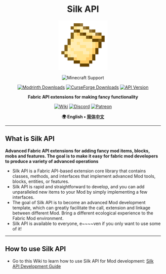 <!--suppress HtmlDeprecatedAttribute -->
<div align="center">

# Silk API

<img src="../img/icon.png" alt="Logo" width="160" height="160" />

![Minecraft Support](https://img.shields.io/badge/SUPPORT_FOR_MC-1.20_~_1.21.3-52A535.svg?style=for-the-badge)

[![Modrinth Downloads](https://img.shields.io/modrinth/dt/3je4UK0t?style=flat-square&logo=modrinth&color=66D676)](https://modrinth.com/mod/silk-api)
[![CurseForge Downloads](https://img.shields.io/curseforge/dt/902155?style=flat-square&logo=curseforge&color=E06D44)](https://www.curseforge.com/minecraft/mc-mods/silk-api)
[![API Version](https://img.shields.io/modrinth/v/3je4UK0t?style=flat-square&logo=github&color=FFFFFF)](https://github.com/Silk-MC/Silk-API)

**Fabric API extensions for making fancy functionality**

[![Wiki](https://img.shields.io/badge/WIKI-444444?style=for-the-badge&logo=wikipedia&logoColor=FFFFFF)](https://silk-mc.gitbook.io/silk-api)
[![Discord](https://img.shields.io/badge/DISCORD-5865F2?style=for-the-badge&logo=discord&logoColor=FFFFFF)](https://discord.com/invite/ZJuQyH2RBz)
[![Patreon](https://img.shields.io/badge/PATREON-FF424D?style=for-the-badge&logo=patreon&logoColor=FFFFFF)](https://www.patreon.com/GameGeek_Saikel)

**🌍 English • [简体中文](README.zh_cn.md)**

</div>

---

## What is Silk API

**Advanced Fabric API extensions for adding fancy mod items, blocks, mobs and features. The goal is
to make it easy for fabric mod developers to produce a
variety of advanced operations**

- Silk API is a Fabric API-based extension core library that contains classes, methods, and
  interfaces that implement advanced Mod tools, blocks, entities,
  or features.
- Silk API is rapid and straightforward to develop, and you can add unparalleled new items to your
  Mod by simply implementing a few interfaces.
- The goal of Silk API is to become an advanced Mod development template, which can greatly
  facilitate the call, extension and linkage between different
  Mod. Bring a different ecological experience to the Fabric Mod environment.
- Silk API is available to everyone, e~~~~ven if you only want to use some of it!

---

## How to use Silk API

- Go to this Wiki to learn how to use Silk API for Mod
  development: [Silk API Development Guide](https://silk-mc.gitbook.io/silk-api)